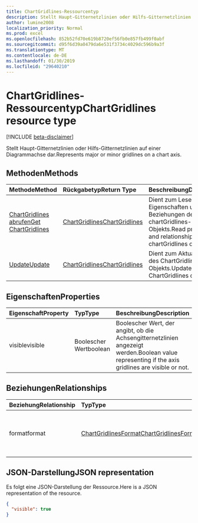 ```yaml
---
title: ChartGridlines-Ressourcentyp
description: Stellt Haupt-Gitternetzlinien oder Hilfs-Gitternetzlinien auf einer Diagrammachse dar.
author: lumine2008
localization_priority: Normal
ms.prod: excel
ms.openlocfilehash: 852b52fd70e619b8720ef56fb0e857fb499f0abf
ms.sourcegitcommit: d95f6d39a0479da6e531f3734c4029dc596b9a3f
ms.translationtype: MT
ms.contentlocale: de-DE
ms.lasthandoff: 01/30/2019
ms.locfileid: "29640210"
---
```

# <a name="chartgridlines-resource-type"></a><span data-ttu-id="c7947-103">ChartGridlines-Ressourcentyp</span><span class="sxs-lookup"><span data-stu-id="c7947-103">ChartGridlines resource type</span></span>

[!INCLUDE [beta-disclaimer](../../includes/beta-disclaimer.md)]

<span data-ttu-id="c7947-104">Stellt Haupt-Gitternetzlinien oder Hilfs-Gitternetzlinien auf einer Diagrammachse dar.</span><span class="sxs-lookup"><span data-stu-id="c7947-104">Represents major or minor gridlines on a chart axis.</span></span>


## <a name="methods"></a><span data-ttu-id="c7947-105">Methoden</span><span class="sxs-lookup"><span data-stu-id="c7947-105">Methods</span></span>

| <span data-ttu-id="c7947-106">Methode</span><span class="sxs-lookup"><span data-stu-id="c7947-106">Method</span></span>           | <span data-ttu-id="c7947-107">Rückgabetyp</span><span class="sxs-lookup"><span data-stu-id="c7947-107">Return Type</span></span>    |<span data-ttu-id="c7947-108">Beschreibung</span><span class="sxs-lookup"><span data-stu-id="c7947-108">Description</span></span>|
|:---------------|:--------|:----------|
|[<span data-ttu-id="c7947-109">ChartGridlines abrufen</span><span class="sxs-lookup"><span data-stu-id="c7947-109">Get ChartGridlines</span></span>](../api/chartgridlines-get.md) | [<span data-ttu-id="c7947-110">ChartGridlines</span><span class="sxs-lookup"><span data-stu-id="c7947-110">ChartGridlines</span></span>](chartgridlines.md) |<span data-ttu-id="c7947-111">Dient zum Lesender Eigenschaften und der Beziehungen des chartGridlines-Objekts.</span><span class="sxs-lookup"><span data-stu-id="c7947-111">Read properties and relationships of chartGridlines object.</span></span>|
|[<span data-ttu-id="c7947-112">Update</span><span class="sxs-lookup"><span data-stu-id="c7947-112">Update</span></span>](../api/chartgridlines-update.md) | [<span data-ttu-id="c7947-113">ChartGridlines</span><span class="sxs-lookup"><span data-stu-id="c7947-113">ChartGridlines</span></span>](chartgridlines.md)    |<span data-ttu-id="c7947-114">Dient zum Aktualisieren des ChartGridlines-Objekts.</span><span class="sxs-lookup"><span data-stu-id="c7947-114">Update ChartGridlines object.</span></span> |

## <a name="properties"></a><span data-ttu-id="c7947-115">Eigenschaften</span><span class="sxs-lookup"><span data-stu-id="c7947-115">Properties</span></span>
| <span data-ttu-id="c7947-116">Eigenschaft</span><span class="sxs-lookup"><span data-stu-id="c7947-116">Property</span></span>     | <span data-ttu-id="c7947-117">Typ</span><span class="sxs-lookup"><span data-stu-id="c7947-117">Type</span></span>   |<span data-ttu-id="c7947-118">Beschreibung</span><span class="sxs-lookup"><span data-stu-id="c7947-118">Description</span></span>|
|:---------------|:--------|:----------|
|<span data-ttu-id="c7947-119">visible</span><span class="sxs-lookup"><span data-stu-id="c7947-119">visible</span></span>|<span data-ttu-id="c7947-120">Boolescher Wert</span><span class="sxs-lookup"><span data-stu-id="c7947-120">boolean</span></span>|<span data-ttu-id="c7947-121">Boolescher Wert, der angibt, ob die Achsengitternetzlinien angezeigt werden.</span><span class="sxs-lookup"><span data-stu-id="c7947-121">Boolean value representing if the axis gridlines are visible or not.</span></span>|

## <a name="relationships"></a><span data-ttu-id="c7947-122">Beziehungen</span><span class="sxs-lookup"><span data-stu-id="c7947-122">Relationships</span></span>
| <span data-ttu-id="c7947-123">Beziehung</span><span class="sxs-lookup"><span data-stu-id="c7947-123">Relationship</span></span> | <span data-ttu-id="c7947-124">Typ</span><span class="sxs-lookup"><span data-stu-id="c7947-124">Type</span></span>   |<span data-ttu-id="c7947-125">Beschreibung</span><span class="sxs-lookup"><span data-stu-id="c7947-125">Description</span></span>|
|:---------------|:--------|:----------|
|<span data-ttu-id="c7947-126">format</span><span class="sxs-lookup"><span data-stu-id="c7947-126">format</span></span>|[<span data-ttu-id="c7947-127">ChartGridlinesFormat</span><span class="sxs-lookup"><span data-stu-id="c7947-127">ChartGridlinesFormat</span></span>](chartgridlinesformat.md)|<span data-ttu-id="c7947-p101">Stellt die Formatierung der Diagrammgitternetzlinien dar. Schreibgeschützt.</span><span class="sxs-lookup"><span data-stu-id="c7947-p101">Represents the formatting of chart gridlines. Read-only.</span></span>|

## <a name="json-representation"></a><span data-ttu-id="c7947-130">JSON-Darstellung</span><span class="sxs-lookup"><span data-stu-id="c7947-130">JSON representation</span></span>

<span data-ttu-id="c7947-131">Es folgt eine JSON-Darstellung der Ressource.</span><span class="sxs-lookup"><span data-stu-id="c7947-131">Here is a JSON representation of the resource.</span></span>

<!-- {
  "blockType": "resource",
  "optionalProperties": [

  ],
  "@odata.type": "microsoft.graph.chartGridLines"
}-->

```json
{
  "visible": true
}

```

<!-- uuid: 8fcb5dbc-d5aa-4681-8e31-b001d5168d79
2015-10-25 14:57:30 UTC -->
<!--
{
  "type": "#page.annotation",
  "description": "ChartGridlines resource",
  "keywords": "",
  "section": "documentation",
  "tocPath": "",
  "suppressions": [
    "Error: /api-reference/beta/resources/chartgridlines.md:\r\n      Exception processing links.\r\n    System.ArgumentException: Link Definition was null. Link text: !INCLUDE [beta-disclaimer](../../includes/beta-disclaimer.md)\r\n      at ApiDoctor.Validation.DocFile.get_LinkDestinations()\r\n      at ApiDoctor.Validation.DocSet.ValidateLinks(Boolean includeWarnings, String[] relativePathForFiles, IssueLogger issues, Boolean requireFilenameCaseMatch, Boolean printOrphanedFiles)"
  ]
}
-->
